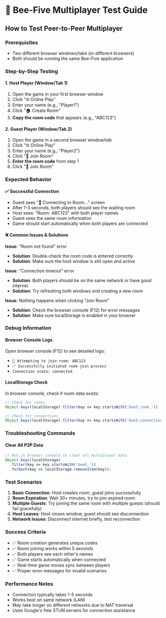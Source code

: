 # 🐝 Bee-Five Multiplayer Test Guide

## How to Test Peer-to-Peer Multiplayer

### Prerequisites
- Two different browser windows/tabs (or different browsers)
- Both should be running the same Bee-Five application

### Step-by-Step Testing

#### 1. **Host Player (Window/Tab 1)**
1. Open the game in your first browser window
2. Click "🌐 Online Play"
3. Enter your name (e.g., "Player1")
4. Click "🏠 Create Room"
5. **Copy the room code** that appears (e.g., "ABC123")

#### 2. **Guest Player (Window/Tab 2)**
1. Open the game in a second browser window/tab
2. Click "🌐 Online Play" 
3. Enter your name (e.g., "Player2")
4. Click "🚪 Join Room"
5. **Enter the room code** from step 1
6. Click "🚪 Join Room"

### Expected Behavior

#### ✅ **Successful Connection**
- Guest sees "🔄 Connecting to Room..." screen
- After 1-3 seconds, both players should see the waiting room
- Host sees: "Room: ABC123" with both player names
- Guest sees the same room information
- Game should start automatically when both players are connected

#### ❌ **Common Issues & Solutions**

**Issue**: "Room not found" error
- **Solution**: Double-check the room code is entered correctly
- **Solution**: Make sure the host window is still open and active

**Issue**: "Connection timeout" error  
- **Solution**: Both players should be on the same network or have good internet
- **Solution**: Try refreshing both windows and creating a new room

**Issue**: Nothing happens when clicking "Join Room"
- **Solution**: Check the browser console (F12) for error messages
- **Solution**: Make sure localStorage is enabled in your browser

### Debug Information

#### Browser Console Logs
Open browser console (F12) to see detailed logs:
- `🔄 Attempting to join room: ABC123`
- `✅ Successfully initiated room join process`
- `Connection state: connected`

#### LocalStorage Check
In browser console, check if room data exists:
```javascript
// Check for rooms
Object.keys(localStorage).filter(key => key.startsWith('bee5_room_'))

// Check for connections  
Object.keys(localStorage).filter(key => key.startsWith('bee5_connection_'))
```

### Troubleshooting Commands

#### Clear All P2P Data
```javascript
// Run in browser console to clear all multiplayer data
Object.keys(localStorage)
  .filter(key => key.startsWith('bee5_'))
  .forEach(key => localStorage.removeItem(key));
```

### Test Scenarios

1. **Basic Connection**: Host creates room, guest joins successfully
2. **Room Expiration**: Wait 30+ minutes, try to join expired room
3. **Multiple Guests**: Try joining the same room with multiple guests (should fail gracefully)
4. **Host Leaves**: Host closes window, guest should see disconnection
5. **Network Issues**: Disconnect internet briefly, test reconnection

### Success Criteria

- ✅ Room creation generates unique codes
- ✅ Room joining works within 5 seconds
- ✅ Both players see each other's names
- ✅ Game starts automatically when connected
- ✅ Real-time game moves sync between players
- ✅ Proper error messages for invalid scenarios

### Performance Notes

- Connection typically takes 1-5 seconds
- Works best on same network (LAN)
- May take longer on different networks due to NAT traversal
- Uses Google's free STUN servers for connection assistance
